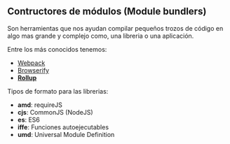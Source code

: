 ## Contructores de módulos \(Module bundlers\)

Son herramientas que nos ayudan compilar pequeños trozos de código en algo mas grande y complejo como, una libreria o una aplicación.

Entre los más conocidos tenemos:

* [Webpack](https://webpack.github.io/)
* [Browserify](http://browserify.org/)
* [**Rollup**](https://rollupjs.org/)

Tipos de formato para las librerias:

* **amd**: requireJS
* **cjs**: CommonJS \(NodeJS\)
* **es**: ES6
* **iffe**: Funciones autoejecutables
* **umd**: Universal Module Definition




